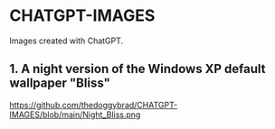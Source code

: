 # CHATGPT-IMAGES
Images created with ChatGPT.

## 1. A night version of the Windows XP default wallpaper "Bliss"
https://github.com/thedoggybrad/CHATGPT-IMAGES/blob/main/Night_Bliss.png
